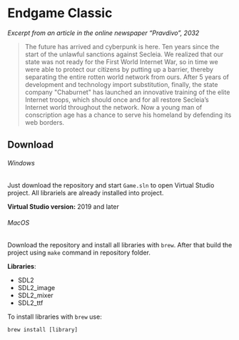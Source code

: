 # Endgame Classic

*Excerpt from an article in the online newspaper “Pravdivo”, 2032*
> The future has arrived and cyberpunk is here. Ten years since the start of the unlawful sanctions against Secleia. We realized that our state was not ready for the First World Internet War, so in time we were able to protect our citizens by putting up a barrier, thereby separating the entire rotten world network from ours. After 5 years of development and technology import substitution, finally, the state company "Chaburnet" has launched an innovative training of the elite Internet troops, which should once and for all restore Secleia’s Internet world throughout the network. Now a young man of conscription age has a chance to serve his homeland by defending its web borders.

## Download

###### Windows
Just download the repository and start `Game.sln` to open Virtual Studio project. All librariels are already installed into project.

**Virtual Studio version:** 2019 and later

###### MacOS
Download the repository and install all libraries with `brew`. After that build the project using `make` command in repository folder.

**Libraries**:
- SDL2
- SDL2_image
- SDL2_mixer
- SDL2_ttf

To install libraries with `brew` use:
```
brew install [library]
```
